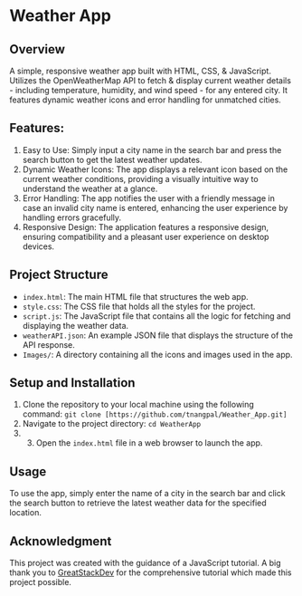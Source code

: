 # Weather App

## Overview
A simple, responsive weather app built with HTML, CSS, &amp; JavaScript. Utilizes the OpenWeatherMap API to fetch &amp; display current weather details - including temperature, humidity, and wind speed - for any entered city. It features dynamic weather icons and error handling for unmatched cities.

## Features:
1. Easy to Use: Simply input a city name in the search bar and press the search button to get the latest weather updates.
2. Dynamic Weather Icons: The app displays a relevant icon based on the current weather conditions, providing a visually intuitive way to understand the weather at a glance.
3. Error Handling: The app notifies the user with a friendly message in case an invalid city name is entered, enhancing the user experience by handling errors gracefully.
4. Responsive Design: The application features a responsive design, ensuring compatibility and a pleasant user experience on desktop devices.

## Project Structure
- `index.html`: The main HTML file that structures the web app.
- `style.css`: The CSS file that holds all the styles for the project.
- `script.js`: The JavaScript file that contains all the logic for fetching and displaying the weather data.
- `weatherAPI.json`: An example JSON file that displays the structure of the API response.
- `Images/`: A directory containing all the icons and images used in the app.

## Setup and Installation
1. Clone the repository to your local machine using the following command: `git clone [https://github.com/tnangpal/Weather_App.git]`
2. Navigate to the project directory: `cd WeatherApp`
3. 3. Open the `index.html` file in a web browser to launch the app.

## Usage
To use the app, simply enter the name of a city in the search bar and click the search button to retrieve the latest weather data for the specified location.

## Acknowledgment  
This project was created with the guidance of a JavaScript tutorial. A big thank you to [GreatStackDev](https://youtu.be/MIYQR-Ybrn4?si=RtjggwRMw7WSh1fi) for the comprehensive tutorial which made this project possible.





